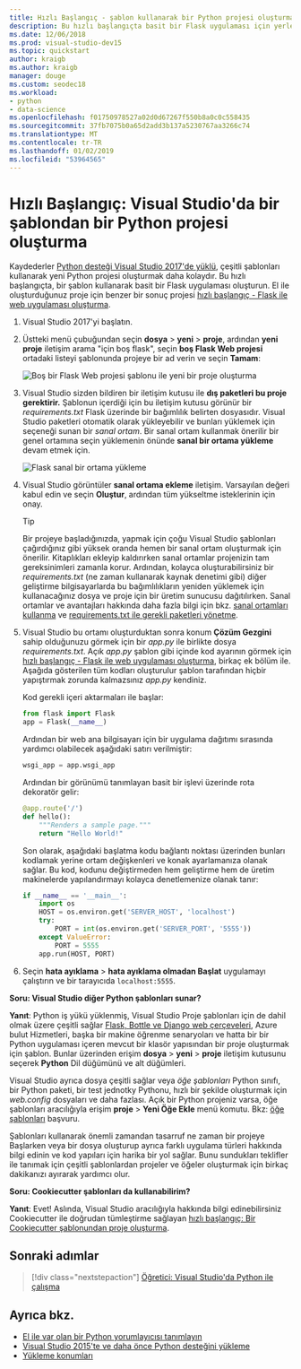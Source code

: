 ```yaml
---
title: Hızlı Başlangıç - şablon kullanarak bir Python projesi oluşturma
description: Bu hızlı başlangıçta basit bir Flask uygulaması için yerleşik bir şablon kullanarak Python için bir Visual Studio projesi oluşturun.
ms.date: 12/06/2018
ms.prod: visual-studio-dev15
ms.topic: quickstart
author: kraigb
ms.author: kraigb
manager: douge
ms.custom: seodec18
ms.workload:
- python
- data-science
ms.openlocfilehash: f01750978527a02d0d67267f550b8a0c0c558435
ms.sourcegitcommit: 37fb7075b0a65d2add3b137a5230767aa3266c74
ms.translationtype: MT
ms.contentlocale: tr-TR
ms.lasthandoff: 01/02/2019
ms.locfileid: "53964565"
---
```

# <a name="quickstart-create-a-python-project-from-a-template-in-visual-studio"></a>Hızlı Başlangıç: Visual Studio'da bir şablondan bir Python projesi oluşturma

Kaydederler [Python desteği Visual Studio 2017'de yüklü](installing-python-support-in-visual-studio.md), çeşitli şablonları kullanarak yeni Python projesi oluşturmak daha kolaydır. Bu hızlı başlangıçta, bir şablon kullanarak basit bir Flask uygulaması oluşturun. El ile oluşturduğunuz proje için benzer bir sonuç projesi [hızlı başlangıç - Flask ile web uygulaması oluşturma](../ide/quickstart-python.md).

1. Visual Studio 2017'yi başlatın.

1. Üstteki menü çubuğundan seçin **dosya** > **yeni** > **proje**, ardından **yeni proje** iletişim arama "için boş flask", seçin **boş Flask Web projesi** ortadaki listeyi şablonunda projeye bir ad verin ve seçin **Tamam**:

    ![Boş bir Flask Web projesi şablonu ile yeni bir proje oluşturma](media/quickstart-python-06-blank-flask-template.png)

1. Visual Studio sizden bildiren bir iletişim kutusu ile **dış paketleri bu proje gerektirir.** Şablonun içerdiği için bu iletişim kutusu görünür bir *requirements.txt* Flask üzerinde bir bağımlılık belirten dosyasıdır. Visual Studio paketleri otomatik olarak yükleyebilir ve bunları yüklemek için seçeneği sunan bir *sanal ortam*. Bir sanal ortam kullanmak önerilir bir genel ortamına seçin yüklemenin önünde **sanal bir ortama yükleme** devam etmek için.

    ![Flask sanal bir ortama yükleme](media/quickstart-python-07-install-into-virtual-environment.png)

1. Visual Studio görüntüler **sanal ortama ekleme** iletişim. Varsayılan değeri kabul edin ve seçin **Oluştur**, ardından tüm yükseltme isteklerinin için onay.

    > [!Tip]
    > Bir projeye başladığınızda, yapmak için çoğu Visual Studio şablonları çağırdığınız gibi yüksek oranda hemen bir sanal ortam oluşturmak için önerilir. Kitaplıkları ekleyip kaldırırken sanal ortamlar projenizin tam gereksinimleri zamanla korur. Ardından, kolayca oluşturabilirsiniz bir *requirements.txt* (ne zaman kullanarak kaynak denetimi gibi) diğer geliştirme bilgisayarlarda bu bağımlılıkların yeniden yüklemek için kullanacağınız dosya ve proje için bir üretim sunucusu dağıtılırken. Sanal ortamlar ve avantajları hakkında daha fazla bilgi için bkz. [sanal ortamları kullanma](../python/selecting-a-python-environment-for-a-project.md#use-virtual-environments) ve [requirements.txt ile gerekli paketleri yönetme](../python/managing-required-packages-with-requirements-txt.md).

1. Visual Studio bu ortamı oluşturduktan sonra konum **Çözüm Gezgini** sahip olduğunuzu görmek için bir *app.py* ile birlikte dosya *requirements.txt*. Açık *app.py* şablon gibi içinde kod ayarının görmek için [hızlı başlangıç - Flask ile web uygulaması oluşturma](../ide/quickstart-python.md), birkaç ek bölüm ile. Aşağıda gösterilen tüm kodları oluşturulur şablon tarafından hiçbir yapıştırmak zorunda kalmazsınız *app.py* kendiniz.

    Kod gerekli içeri aktarmaları ile başlar:

    ```python
    from flask import Flask
    app = Flask(__name__)
    ```

    Ardından bir web ana bilgisayarı için bir uygulama dağıtımı sırasında yardımcı olabilecek aşağıdaki satırı verilmiştir:

    ```python
    wsgi_app = app.wsgi_app
    ```

    Ardından bir görünümü tanımlayan basit bir işlevi üzerinde rota dekoratör gelir:

    ```python
    @app.route('/')
    def hello():
        """Renders a sample page."""
        return "Hello World!"
    ```

    Son olarak, aşağıdaki başlatma kodu bağlantı noktası üzerinden bunları kodlamak yerine ortam değişkenleri ve konak ayarlamanıza olanak sağlar. Bu kod, kodunu değiştirmeden hem geliştirme hem de üretim makinelerde yapılandırmayı kolayca denetlemenize olanak tanır:

    ```python
    if __name__ == '__main__':
        import os
        HOST = os.environ.get('SERVER_HOST', 'localhost')
        try:
            PORT = int(os.environ.get('SERVER_PORT', '5555'))
        except ValueError:
            PORT = 5555
        app.run(HOST, PORT)
    ```

1. Seçin **hata ayıklama** > **hata ayıklama olmadan Başlat** uygulamayı çalıştırın ve bir tarayıcıda `localhost:5555`.

**Soru: Visual Studio diğer Python şablonları sunar?**

**Yanıt**: Python iş yükü yüklenmiş, Visual Studio Proje şablonları için de dahil olmak üzere çeşitli sağlar [Flask, Bottle ve Django web çerçeveleri](../python/python-web-application-project-templates.md), Azure bulut Hizmetleri, başka bir makine öğrenme senaryoları ve hatta bir bir Python uygulaması içeren mevcut bir klasör yapısından bir proje oluşturmak için şablon. Bunlar üzerinden erişim **dosya** > **yeni** > **proje** iletişim kutusunu seçerek **Python** Dil düğümünü ve alt düğümleri.

Visual Studio ayrıca dosya çeşitli sağlar veya *öğe şablonları* Python sınıfı, bir Python paketi, bir test jednotky Pythonu, hızlı bir şekilde oluşturmak için *web.config* dosyaları ve daha fazlası. Açık bir Python projeniz varsa, öğe şablonları aracılığıyla erişim **proje** > **Yeni Öğe Ekle** menü komutu. Bkz: [öğe şablonları](python-item-templates.md) başvuru.

Şablonları kullanarak önemli zamandan tasarruf ne zaman bir projeye Başlarken veya bir dosya oluşturup ayrıca farklı uygulama türleri hakkında bilgi edinin ve kod yapıları için harika bir yol sağlar. Bunu sundukları teklifler ile tanımak için çeşitli şablonlardan projeler ve öğeler oluşturmak için birkaç dakikanızı ayırarak yardımcı olur.

**Soru: Cookiecutter şablonları da kullanabilirim?**

**Yanıt**: Evet! Aslında, Visual Studio aracılığıyla hakkında bilgi edinebilirsiniz Cookiecutter ile doğrudan tümleştirme sağlayan [hızlı başlangıç: Bir Cookiecutter şablonundan proje oluşturma](../python/quickstart-04-python-in-visual-studio-project-from-cookiecutter.md).

## <a name="next-steps"></a>Sonraki adımlar

> [!div class="nextstepaction"]
> [Öğretici: Visual Studio'da Python ile çalışma](tutorial-working-with-python-in-visual-studio-step-01-create-project.md)

## <a name="see-also"></a>Ayrıca bkz.

- [El ile var olan bir Python yorumlayıcısı tanımlayın](managing-python-environments-in-visual-studio.md#manually-identify-an-existing-environment)
- [Visual Studio 2015'te ve daha önce Python desteğini yükleme](installing-python-support-in-visual-studio.md)
- [Yükleme konumları](installing-python-support-in-visual-studio.md#install-locations)
